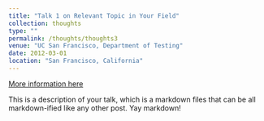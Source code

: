 ```yaml
---
title: "Talk 1 on Relevant Topic in Your Field"
collection: thoughts
type: ""
permalink: /thoughts/thoughts3
venue: "UC San Francisco, Department of Testing"
date: 2012-03-01
location: "San Francisco, California"
---
```


[More information here](http://example2.com)

This is a description of your talk, which is a markdown files that can be all markdown-ified like any other post. Yay markdown!
